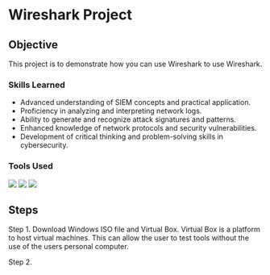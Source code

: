 # Wireshark Project

## Objective
This project is to demonstrate how you can use Wireshark to use Wireshark.

### Skills Learned

- Advanced understanding of SIEM concepts and practical application.
- Proficiency in analyzing and interpreting network logs.
- Ability to generate and recognize attack signatures and patterns.
- Enhanced knowledge of network protocols and security vulnerabilities.
- Development of critical thinking and problem-solving skills in cybersecurity.

### Tools Used

<img src="https://img.shields.io/badge/-VirtualBox-183A61?&style=for-the-badge&logo=virtualbox&logoColor=white" />
<img src="https://img.shields.io/badge/-PuTTY-002147?&style=for-the-badge&logo=putty&logoColor=white" />
<img src="https://img.shields.io/badge/-Wireshark-1679A7?&style=for-the-badge&logo=wireshark&logoColor=white" />

## Steps
Step 1. Download Windows ISO file and Virtual Box. Virtual Box is a platform to host virtual machines. This can allow the user to test tools without the use of the users personal computer.


Step 2. 
